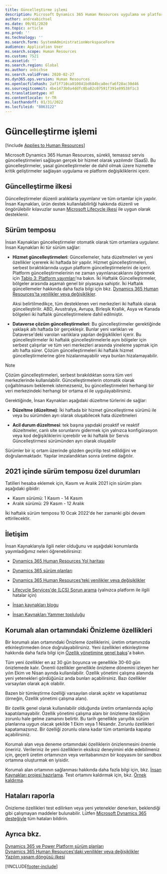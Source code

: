 ```yaml
---
title: Güncelleştirme işlemi
description: Microsoft Dynamics 365 Human Resources uygulama ve platform değişiklikleri için sürekli, temassız servis güncelleştirmeleri sağlayan gerçek bir hizmet olarak yazılımdır (SaaS).
author: andreabichsel
ms.date: 09/01/2020
ms.topic: article
ms.prod: ''
ms.technology: ''
ms.search.form: SystemAdministrationWorkspaceForm
audience: Application User
ms.search.scope: Human Resources
ms.custom: 7521
ms.assetid: ''
ms.search.region: Global
ms.author: anbichse
ms.search.validFrom: 2020-02-27
ms.dyn365.ops.version: Human Resources
ms.openlocfilehash: 2af1f710ca010041bd684bca8ecfa6f20ac30d46
ms.sourcegitcommit: 4be1473b0a4ddfc0ba82c07591f391e89538f1c3
ms.translationtype: HT
ms.contentlocale: tr-TR
ms.lasthandoff: 01/31/2022
ms.locfileid: "8063122"
---
```

# <a name="update-process"></a>Güncelleştirme işlemi

[!include [Applies to Human Resources](../includes/applies-to-hr.md)]



Microsoft Dynamics 365 Human Resources, sürekli, temassız servis güncelleştirmeleri sağlayan gerçek bir hizmet olarak yazılımdır (SaaS). Bu güncelleştirmeler, yasal güncelleştirmeler de dahil olmak üzere hizmette kritik geliştirmeler sağlayan uygulama ve platform değişikliklerini içerir.

## <a name="update-policy"></a>Güncelleştirme ilkesi

Güncelleştirmeler düzenli aralıklarla yayımlanır ve tüm ortamlar için yapılır. İnsan Kaynakları, ürün destek kullanılabilirliği hakkında düzenli ve öngörülebilir kılavuzlar sunan [Microsoft Lifecycle ilkesi](https://support.microsoft.com/hub/4095338/microsoft-lifecycle-policy) ile uygun olarak desteklenir.

## <a name="release-cadence"></a>Sürüm temposu 

İnsan Kaynakları güncelleştirmeler otomatik olarak tüm ortamlara uygulanır. İnsan Kaynakları iki tür sürüm sağlar:

- **Hizmet güncelleştirmeleri**: Güncellemeler, hata düzeltmeleri ve yeni özellikler içererek iki haftada bir yapılır. Hizmet güncelleştirmeleri, serbest bıraktıklarında uygun platform güncelleştirmelerini de içerir. Platform güncelleştirmelerinin ne zaman yayınlanacaklarını öğrenmek için [Tablo 3: Platform yayımları](../fin-ops-core/dev-itpro/migration-upgrade/versions-update-policy.md#table-3-platform-releases)'na bakın. İki Haftalık Güncelleştirmeler, bölgeler arasında aşamalı genel bir piyasaya sahiptir. İki Haftalık güncellemeler hakkında daha fazla bilgi için bkz. [Dynamics 365 Human Resources'ta yenilikler veya değişiklikler](hr-admin-whats-new.md).

    Aksi belirtilmedikçe, tüm desteklenen veri merkezleri iki haftalık olarak güncelleştirilir. ABD, Avustralya, Avrupa, Birleşik Krallık, Asya ve Kanada bölgeleri iki haftalık güncelleştirmelere dahil edilmiştir. 

- **Dataverse çözüm güncelleştirmeleri**: Bu güncelleştirmeler gerektiğinde yaklaşık altı haftada bir gerçekleşir. Bunlar yeni varlıkları ve Dataverse'deki varolan varlıklara yapılan değişiklikleri içerir. Bu güncelleştirmeler iki haftalık güncelleştirmelerle aynı bölgeler için serbest çalışırlar ve tüm veri merkezleri arasında yineleme yapmak için altı hafta sürer. Çözüm güncelleştirmeleri iki haftalık hizmet güncelleştirmelerine göre hizalanmayabilir veya bunları hizalamayabilir.

> [!NOTE]
> Çözüm güncelleştirmeleri, serbest bırakıldıktan sonra tüm veri merkezlerinde kullanılabilir. Güncelleştirmelerin otomatik olarak çoğaltılmasını beklemek istemezseniz, bu güncelleştirmeleri herhangi bir veri merkezindeki herhangi bir ortama el ile uygulayabilirsiniz.

Gerektiğinde, İnsan Kaynakları aşağıdaki düzeltme türlerini de sağlar:

- **Düzeltme (düzeltme)**: İki haftada bir hizmet güncelleştirme sürümü ile veya bu sürümden ayrı olarak oluşabilecek hata düzeltmeleri

- **Acil durum düzeltmesi**: tek başına yapıdaki proaktif ve reaktif düzeltmeler, canlı site sorunlarını gidermek için yalnızca konfigürasyon veya kod değişikliklerini içerebilir ve iki haftalık bir Servis Güncelleştirmesi sürümünden ayrı olarak oluşabilir

Sürümler bir iç ortam üzerinde gözden geçirilip test edildiğini ve doğrulanmaktadır. Yapılar imzalandıktan sonra üretime dağıtılır.

## <a name="release-cadence-exceptions-in-2021"></a>2021 içinde sürüm temposu özel durumları

Tatilleri hesaba eklemek için, Kasım ve Aralık 2021 için sürüm planı aşağıdaki gibidir:

- Kasım sürümü: 1 Kasım - 14 Kasım
- Aralık sürümü: 29 Kasım - 12 Aralık
 
İki haftalık sürüm temposu 10 Ocak 2022'de her zamanki gibi devam ettirilecektir.

## <a name="communications"></a>İletişim

İnsan Kaynaklarıyla ilgili neler olduğunu ve aşağıdaki konumlarda yayımladığımız neleri öğrenebilirsiniz:

- [Dynamics 365 Human Resources Yol haritası](https://dynamics.microsoft.com/roadmap/human-resources/)

- [Dynamics 365 sürüm planları](/dynamics365/release-plans/)

- [Dynamics 365 Human Resources'teki yenilikler veya değişiklikler](hr-admin-whats-new.md)

- [Lifecycle Services'de (LCS) Sorun arama](../fin-ops-core/dev-itpro/lifecycle-services/issue-search-lcs.md) (yalnızca platform ile ilgili hatalar için)

- [İnsan kaynakları blogu](https://community.dynamics.com/365/talent/b/dynamics365fortalent)

- [İnsan Kaynakları Yammer topluluğu](https://www.yammer.com/dynamicsaxfeedbackprograms/#/threads/inGroup?type=in_group&feedId=10542230)

## <a name="preview-features-in-a-sandbox-environment"></a>Korumalı alan ortamındaki Önizleme özellikleri

Bir korumalı alan ortamındaki Önizleme özelliklerini, üretim ortamınızda etkinleştirmeden önce doğrulayabilirsiniz. Yeni özellikleri etkinleştirme hakkında daha fazla bilgi için [Özellik yönetimine genel bakış](../fin-ops-core/fin-ops/get-started/feature-management/feature-management-overview.md)'a bakın.

Tüm yeni özellikler en az 30 gün boyunca ve genellikle 30-60 gün önizlemede kalır. Önemli özellikler genellikle önizleme dönemini izleyen her yılın Ekim ve Nisan ayında kullanılabilir. Özellik yönetimi çalışma alanında yeni yetenekleri gördüğünüz anda bunları açabilirsiniz. Bazı özellikler varsayılan olarak açık olabilir.

Bazen bir tümleştirme özelliği varsayılan olarak açıktır ve kapatılamaz (örneğin, Özellik yönetimi çalışma alanı).

Bir özellik genel olarak kullanılabilir olduğunda üretim ortamlarında açılıp kapatılamayabilir. Özellik yönetimi çalışma alanı bir önizleme özelliğinin zorunlu hale gelme zamanını belirtir. Bu tarih genellikle yarıyıllık sürüm planlarına uygun olacak şekilde 1 Ekim veya 1 Nisandır. Zorunlu özellikleri kapatamazsınız. Bir özelliği zorunlu olana kadar tüm ortamlarda kapatıp açabilirsiniz.

Korumalı alan veya deneme ortamındaki özelliklerin önizlenmesini önemle öneririz. Verileriniz ile yeni özelliklerin eksiksiz deneyimini elde edebilmeniz için, geçerli üretim ortamınızın veya veritabanınızın bir kopyasını bir sandbox ortamına oluşturmak en iyisidir.

Korumalı alan ortamının sağlanması hakkında daha fazla bilgi için, bkz. [İnsan Kaynakları projesi hazırlama](hr-admin-setup-provision.md). Test ortamını kaldırmak için, bkz. [Örnek kaldırma](hr-admin-setup-remove-instance.md#remove-a-test-drive-environment). 

## <a name="report-bugs"></a>Hataları raporla

Önizleme özellikleri test edilirken veya yeni yetenekler denerken, beklendiği gibi çalışmayan maddeler bulunabilir. Lütfen [Microsoft Dynamics 365 desteğiyle](https://dynamics.microsoft.com/support/) tüm hataları bildirin.

## <a name="see-also"></a>Ayrıca bkz.

[Dynamics 365 ve Power Platform sürüm planları](/dynamics365/release-plans)</br>
[Dynamics 365 Human Resources'daki yenilikler veya değişiklikler](hr-admin-whats-new.md)</br>
[Yazılım yaşam döngüsü ilkesi](../fin-ops-core/dev-itpro/migration-upgrade/versions-update-policy.md)



[!INCLUDE[footer-include](../includes/footer-banner.md)]